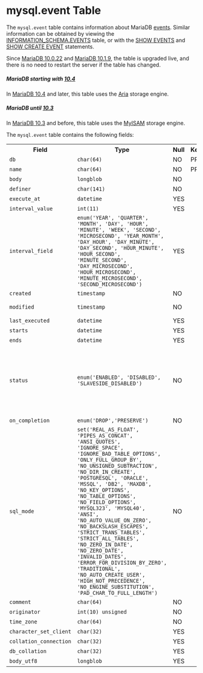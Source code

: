 # mysql.event Table

The `mysql.event` table contains information about MariaDB [events](/kb/en/stored-programs-and-views-events/). Similar information can be obtained by viewing the [INFORMATION_SCHEMA.EVENTS](/sql-statements-structure/sql-statements/administrative-sql-statements/system-tables/information-schema/information-schema-tables/information-schema-events-table/) table, or with the [SHOW EVENTS](show-event) and [SHOW CREATE EVENT](/sql-statements-structure/sql-statements/administrative-sql-statements/show/show-create-event/) statements.

Since [MariaDB 10.0.22](/kb/en/mariadb-10022-release-notes/) and [MariaDB 10.1.9](/kb/en/mariadb-1019-release-notes/), the table is upgraded live, and there is no need to restart the server if the table has changed.

##### MariaDB starting with [10.4](/kb/en/what-is-mariadb-104/)

In [MariaDB 10.4](/kb/en/what-is-mariadb-104/) and later, this table uses the [Aria](/columns-storage-engines-and-plugins/storage-engines/aria/) storage engine.

##### MariaDB until [10.3](/kb/en/what-is-mariadb-103/)

In [MariaDB 10.3](/kb/en/what-is-mariadb-103/) and before, this table uses the [MyISAM](/columns-storage-engines-and-plugins/storage-engines/myisam-storage-engine/) storage engine.

The `mysql.event` table contains the following fields:

<table><tbody><tr><th>Field</th><th>Type</th><th>Null</th><th>Key</th><th>Default</th><th>Description</th></tr>
<tr><td><code>db</code></td><td><code>char(64)</code></td><td>NO</td><td>PRI</td><td></td><td></td></tr>
<tr><td><code>name</code></td><td><code>char(64)</code></td><td>NO</td><td>PRI</td><td></td><td></td></tr>
<tr><td><code>body</code></td><td><code>longblob</code></td><td>NO</td><td></td><td><code>NULL</code></td><td></td></tr>
<tr><td><code>definer</code></td><td><code>char(141)</code></td><td>NO</td><td></td><td></td><td></td></tr>
<tr><td><code>execute_at</code></td><td><code>datetime</code></td><td>YES</td><td></td><td><code>NULL</code></td><td></td></tr>
<tr><td><code>interval_value</code></td><td><code>int(11)</code></td><td>YES</td><td></td><td><code>NULL</code></td><td></td></tr>
<tr><td><code>interval_field</code></td><td><code>enum('YEAR', 'QUARTER', 'MONTH', 'DAY', 'HOUR', 'MINUTE', 'WEEK', 'SECOND', 'MICROSECOND', 'YEAR_MONTH', 'DAY_HOUR', 'DAY_MINUTE', 'DAY_SECOND', 'HOUR_MINUTE', 'HOUR_SECOND', 'MINUTE_SECOND', 'DAY_MICROSECOND', 'HOUR_MICROSECOND', 'MINUTE_MICROSECOND', 'SECOND_MICROSECOND')</code></td><td>YES</td><td></td><td><code>NULL</code></td><td></td></tr>
<tr><td><code>created</code></td><td><code>timestamp</code></td><td>NO</td><td></td><td><code>CURRENT_TIMESTAMP</code></td><td></td></tr>
<tr><td><code>modified</code></td><td><code>timestamp</code></td><td>NO</td><td></td><td>0000-00-00 00:00:00</td><td></td></tr>
<tr><td><code>last_executed</code></td><td><code>datetime</code></td><td>YES</td><td></td><td><code>NULL</code></td><td></td></tr>
<tr><td><code>starts</code></td><td><code>datetime</code></td><td>YES</td><td></td><td><code>NULL</code></td><td></td></tr>
<tr><td><code>ends</code></td><td><code>datetime</code></td><td>YES</td><td></td><td><code>NULL</code></td><td></td></tr>
<tr><td><code>status</code></td><td><code>enum('ENABLED', 'DISABLED', 'SLAVESIDE_DISABLED')</code></td><td>NO</td><td></td><td><code>ENABLED</code></td><td>Current status of the event, one of enabled, disabled, or disabled on the slaveside.</td></tr>
<tr><td><code>on_completion</code></td><td><code>enum('DROP','PRESERVE')</code></td><td>NO</td><td></td><td><code>DROP</code></td><td></td></tr>
<tr><td><code>sql_mode</code></td><td><code>set('REAL_AS_FLOAT', 'PIPES_AS_CONCAT', 'ANSI_QUOTES', 'IGNORE_SPACE', 'IGNORE_BAD_TABLE_OPTIONS', 'ONLY_FULL_GROUP_BY', 'NO_UNSIGNED_SUBTRACTION', 'NO_DIR_IN_CREATE', 'POSTGRESQL', 'ORACLE', 'MSSQL', 'DB2', 'MAXDB', 'NO_KEY_OPTIONS', 'NO_TABLE_OPTIONS', 'NO_FIELD_OPTIONS', 'MYSQL323', 'MYSQL40', 'ANSI', 'NO_AUTO_VALUE_ON_ZERO', 'NO_BACKSLASH_ESCAPES', 'STRICT_TRANS_TABLES', 'STRICT_ALL_TABLES', 'NO_ZERO_IN_DATE', 'NO_ZERO_DATE', 'INVALID_DATES', 'ERROR_FOR_DIVISION_BY_ZERO', 'TRADITIONAL', 'NO_AUTO_CREATE_USER', 'HIGH_NOT_PRECEDENCE', 'NO_ENGINE_SUBSTITUTION', 'PAD_CHAR_TO_FULL_LENGTH')</code></td><td>NO</td><td></td><td></td><td>The <a href="/kb/en/sql-mode/">SQL_MODE</a> at the time the event was created.</td></tr>
<tr><td><code>comment</code></td><td><code>char(64)</code></td><td>NO</td><td></td><td></td><td></td></tr>
<tr><td><code>originator</code></td><td><code>int(10) unsigned</code></td><td>NO</td><td></td><td><code>NULL</code></td><td></td></tr>
<tr><td><code>time_zone</code></td><td><code>char(64)</code></td><td>NO</td><td></td><td><code>SYSTEM</code></td><td></td></tr>
<tr><td><code>character_set_client</code></td><td><code>char(32)</code></td><td>YES</td><td></td><td><code>NULL</code></td><td></td></tr>
<tr><td><code>collation_connection</code></td><td><code>char(32)</code></td><td>YES</td><td></td><td><code>NULL</code></td><td></td></tr>
<tr><td><code>db_collation</code></td><td><code>char(32)</code></td><td>YES</td><td></td><td><code>NULL</code></td><td></td></tr>
<tr><td><code>body_utf8</code></td><td><code>longblob</code></td><td>YES</td><td></td><td><code>NULL</code></td><td></td></tr>
</tbody></table>